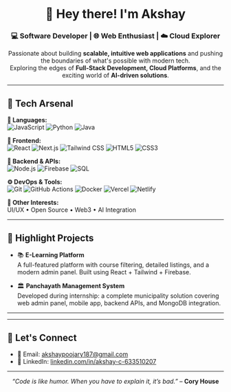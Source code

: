 <h1 align="center">👋 Hey there! I'm Akshay</h1>
<h3 align="center">💻 Software Developer | 🌐 Web Enthusiast | ☁️ Cloud Explorer</h3>

<p align="center">
  Passionate about building <strong>scalable, intuitive web applications</strong> and pushing the boundaries of what's possible with modern tech.<br/>
  Exploring the edges of <strong>Full-Stack Development, Cloud Platforms</strong>, and the exciting world of <strong>AI-driven solutions</strong>.
</p>

---

## 🧰 Tech Arsenal

**🧠 Languages:**  
![JavaScript](https://img.shields.io/badge/-JavaScript-F7DF1E?style=flat&logo=javascript&logoColor=black)
![Python](https://img.shields.io/badge/-Python-3776AB?style=flat&logo=python&logoColor=white)
![Java](https://img.shields.io/badge/-Java-007396?style=flat&logo=java&logoColor=white)

**🎨 Frontend:**  
![React](https://img.shields.io/badge/-React-61DAFB?style=flat&logo=react&logoColor=black)
![Next.js](https://img.shields.io/badge/-Next.js-000000?style=flat&logo=nextdotjs&logoColor=white)
![Tailwind CSS](https://img.shields.io/badge/-TailwindCSS-38B2AC?style=flat&logo=tailwind-css&logoColor=white)
![HTML5](https://img.shields.io/badge/-HTML5-E34F26?style=flat&logo=html5&logoColor=white)
![CSS3](https://img.shields.io/badge/-CSS3-1572B6?style=flat&logo=css3&logoColor=white)

**🔧 Backend & APIs:**  
![Node.js](https://img.shields.io/badge/-Node.js-339933?style=flat&logo=nodedotjs&logoColor=white)
![Firebase](https://img.shields.io/badge/-Firebase-FFCA28?style=flat&logo=firebase&logoColor=black)
![SQL](https://img.shields.io/badge/-SQL-4479A1?style=flat&logo=postgresql&logoColor=white)

**⚙️ DevOps & Tools:**  
![Git](https://img.shields.io/badge/-Git-F05032?style=flat&logo=git&logoColor=white)
![GitHub Actions](https://img.shields.io/badge/-GitHub_Actions-2088FF?style=flat&logo=github-actions&logoColor=white)
![Docker](https://img.shields.io/badge/-Docker-2496ED?style=flat&logo=docker&logoColor=white)
![Vercel](https://img.shields.io/badge/-Vercel-000000?style=flat&logo=vercel&logoColor=white)
![Netlify](https://img.shields.io/badge/-Netlify-00C7B7?style=flat&logo=netlify&logoColor=white)

**🌱 Other Interests:**  
UI/UX • Open Source • Web3 • AI Integration

---

## 🚀 Highlight Projects

- 📚 **E-Learning Platform**  
  A full-featured platform with course filtering, detailed listings, and a modern admin panel. Built using React + Tailwind + Firebase.

- 🏛 **Panchayath Management System**  
  Developed during internship: a complete municipality solution covering web admin panel, mobile app, backend APIs, and MongoDB integration.

---


---

## 🤝 Let's Connect

- 📧 Email: [akshaypoojary187@gmail.com](mailto:akshaypoojary187@gmail.com)  
- 💼 LinkedIn: [linkedin.com/in/akshay-c-633510207](https://www.linkedin.com/in/akshay-c-633510207)

---

<p align="center">
  <em>“Code is like humor. When you have to explain it, it’s bad.”</em> – <strong>Cory House</strong>
</p>
